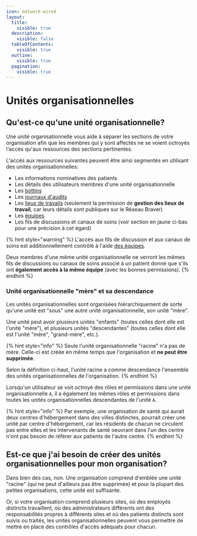 ```yaml
---
icon: network-wired
layout:
  title:
    visible: true
  description:
    visible: false
  tableOfContents:
    visible: true
  outline:
    visible: true
  pagination:
    visible: true
---
```


# Unités organisationnelles

## Qu'est-ce qu'une unité organisationnelle?

Une unité organisationnelle vous aide à séparer les sections de votre organisation afin que les membres qui y sont affectés ne se voient octroyés l'accès qu'aux ressources des sections pertinentes.

L'accès aux ressources suivantes peuvent être ainsi segmentés en utilisant des unités organisationnelles:

* Les informations nominatives des patients
* Les détails des utilisateurs membres d'une unité organisationnelle
* Les [bottins](broken-reference)
* Les [journaux d'audits](../journaux-daudit/)
* Les [lieux de travails](../lieux-de-travail/) (seulement la permission de **gestion des lieux de travail**, car leurs détails sont publiques sur le Réseau Braver)
* Les [équipes](../equipes/)
* Les fils de discussions et canaux de soins (voir section en jaune ci-bas pour une précision à cet égard)

{% hint style="warning" %}
L'accès aux fils de discussion et aux canaux de soins est additionnellement contrôlé à l'aide [des équipes](../equipes/).&#x20;

Deux membres d'une même unité organisationnelle ne verront les mêmes fils de discussions ou canaux de soins associé à un patient donné que s'ils ont **également accès à la même équipe** (avec les bonnes permissions).
{% endhint %}

### Unité organisationnelle "mère" et sa descendance

Les unités organisationnelles sont organisées hiérarchiquement de sorte qu'une unité est "sous" une autre unité organisationnelle, son unité "mère".&#x20;

Une unité peut avoir plusieurs unités "enfants" (toutes celles dont elle est l'unité "mère"), et plusieurs unités "descendantes" (toutes celles dont elle est l'unité "mère", "grand-mère", etc.).

{% hint style="info" %}
Seule l'unité organisationnelle "racine" n'a pas de mère. Celle-ci est créée en même temps que l'organisation et **ne peut être supprimée**.

Selon la définition ci-haut, l'unité racine a comme descendance l'ensemble des unités organisationnelles de l'organisation.
{% endhint %}

Lorsqu'un utilisateur se voit octroyé des rôles et permissions dans une unité organisationnelle `A`, il a également les mêmes rôles et permissions dans toutes les unités organisationnelles descendantes de l'unité `A`.

{% hint style="info" %}
Par exemple, une organisation de santé qui aurait deux centres d'hébergement dans des villes distinctes, pourrait créer une unité par centre d'hébergement, car les résidents de chacun ne circulent pas entre elles et les intervenants de santé oeuvrant dans l'un des centre n'ont pas besoin de référer aux patients de l'autre centre.
{% endhint %}

## Est-ce que j'ai besoin de créer des unités organisationnelles pour mon organisation?

Dans bien des cas, non. Une organisation comprend d'emblée une unité "racine" (qui ne peut d'ailleurs pas être supprimée) et pour la plupart des petites organisations, cette unité est suffisante.

Or, si votre organisation comprend plusieurs sites, où des employés distincts travaillent, où des administrateurs différents ont des responsabilités propres à différents sites et où des patients distincts sont suivis ou traités, les unités organisationnelles peuvent vous permettre de mettre en place des contrôles d'accès adéquats pour chacun.
